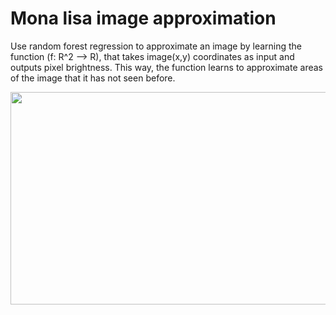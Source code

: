 # Mona lisa image approximation
Use random forest regression to approximate an image by learning the function (f: R^2 --> R), that takes image(x,y) coordinates as input and outputs pixel brightness. This way, the function learns to approximate areas of the image that it has not seen before. 
<!-- ![alt text](https://github.com/zoelovecoffee/machine_learning/blob/main/decision_tree/decision_tree_monalisa.png?raw=true) -->
<img src="https://github.com/zoelovecoffee/machine_learning/blob/main/decision_tree/decision_tree_monalisa.png" width="800" height="340">
